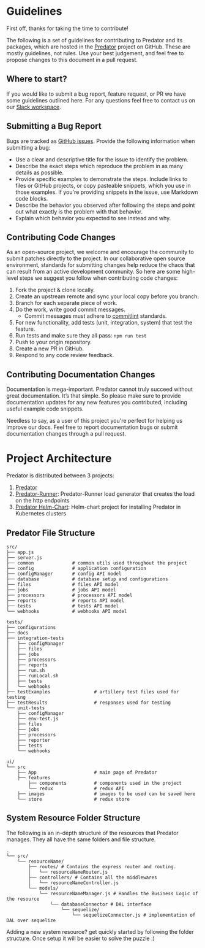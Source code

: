 # Guidelines

First off, thanks for taking the time to contribute! 

The following is a set of guidelines for contributing to Predator and its packages, which are hosted in the [Predator](https://github.com/Zooz/predator) project on GitHub. These are mostly guidelines, not rules. Use your best judgement, and feel free to propose changes to this document in a pull request.

## Where to start?
If you would like to submit a bug report, feature request, or PR we have some guidelines outlined here. For any questions feel free to contact us on our [Slack workspace](https://join.slack.com/t/predator-dev/shared_invite/enQtNjgwMzE2NjM3MDcyLTg5YTIwMGQyNjZlMjQ4MDNjOTk5YTkwMWYwNzJkOWFmM2QwOGY0ODc3MDU3MWRkYTAwMjRhMjBhOTM1MzFmMjU).

## Submitting a Bug Report
Bugs are tracked as [GitHub issues](https://guides.github.com/features/issues/). Provide the following information when submitting a bug:

* Use a clear and descriptive title for the issue to identify the problem.
* Describe the exact steps which reproduce the problem in as many details as possible. 
* Provide specific examples to demonstrate the steps. Include links to files or GitHub projects, or copy pasteable snippets, which you use in those examples. If you're providing snippets in the issue, use Markdown code blocks.
* Describe the behavior you observed after following the steps and point out what exactly is the problem with that behavior.
* Explain which behavior you expected to see instead and why.

## Contributing Code Changes

As an open-source project, we welcome and encourage the community to submit patches directly to the project. In our collaborative open source environment, standards for submitting changes help reduce the chaos that can result from an active development community. So here are some high-level steps we suggest you follow when contributing code changes:

1. Fork the project & clone locally.
2. Create an upstream remote and sync your local copy before you branch.
3. Branch for each separate piece of work.
4. Do the work, write good commit messages.
   - Commit messages must adhere to [commitlint](https://github.com/conventional-changelog/commitlint) standards.
5. For new functionality, add tests (unit, integration, system) that test the feature.
6. Run tests and make sure they all pass: `npm run test`
7. Push to your origin repository.
8. Create a new PR in GitHub.
9. Respond to any code review feedback.

## Contributing Documentation Changes

Documentation is mega-important. Predator cannot truly succeed without great documentation. It’s that simple. So please make sure to provide documentation updates for any new features you contributed, including useful example code snippets.

Needless to say, as a user of this project you're perfect for helping us improve our docs. Feel free to report documentation bugs or submit documentation changes through a pull request.

# Project Architecture
Predator is distributed between 3 projects:
1. [Predator](https://github.com/Zooz/predator)
2. [Predator-Runner](https://github.com/Zooz/predator-runner): Predator-Runner load generator that creates the load on the http endpoints
3. [Predator Helm-Chart](https://github.com/Zooz/helm/tree/master/predator): Helm-chart project for installing Predator in Kubernetes clusters


## Predator File Structure

```
src/
├── app.js
├── server.js 
├── common              # common utils used throughout the project
├── config              # application configuration
├── configManager       # config API model
├── database            # database setup and configurations
├── files               # files API model
├── jobs                # jobs API model
├── processors          # processors API model
├── reports             # reports API model
├── tests               # tests API model
└── webhooks            # webhooks API model

tests/
├── configurations
├── docs
├── integration-tests
│   ├── configManager
│   ├── files
│   ├── jobs
│   ├── processors
│   ├── reports
│   ├── run.sh
│   ├── runLocal.sh
│   ├── tests
│   └── webhooks
├── testExamples                # artillery test files used for testing
├── testResults                 # responses used for testing
└── unit-tests
    ├── configManager
    ├── env-test.js
    ├── files
    ├── jobs
    ├── processors
    ├── reporter
    ├── tests
    └── webhooks

ui/
└── src
    ├── App                     # main page of Predator
    ├── features                
        ├── components          # components used in the project
        └── redux               # redux API
    ├── images                  # images to be used can be saved here
    └── store                   # redux store
```

## System Resource Folder Structure
The following is an in-depth structure of the resources that Predator manages. They all have the same folders and file structure.
```
.
└── src/
    └── resourceName/
        ├── routes/ # Contains the express router and routing.
        │   └── resourceNameRouter.js 
        ├── controllers/ # Contains all the middlewares
        │   └── resourceNameController.js 
        └── models/
            └── resourceNameManager.js # Handles the Business Logic of the resource
                └── databaseConnector # DAL interface
                    └── sequelize/
                        └── sequelizeConnector.js # implementation of DAL over sequelize      
``` 
Adding a new system resource? get quickly started by following the folder structure.
Once setup it will be easier to solve the puzzle :)
